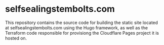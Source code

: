 # selfsealingstembolts.com

This repository contains the source code for building the static site located at selfsealingstembolts.com using the Hugo framework, as well as the Terraform code responsible for provisiong the Cloudflare Pages project it is hosted on.
